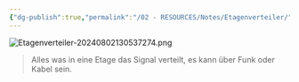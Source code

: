 ```yaml
---
{"dg-publish":true,"permalink":"/02 - RESOURCES/Notes/Etagenverteiler/","tags":["netzwerk/kabel","GFN/LF03"],"noteIcon":"","updated":"2024-08-16T18:33:56.445+02:00"}
---
```


![Etagenverteiler-20240802130537274.png](/img/user/02%20-%20RESOURCES/Files/IMG/Etagenverteiler-20240802130537274.png)
>Alles was in eine Etage das Signal verteilt, es kann über Funk oder Kabel sein.
